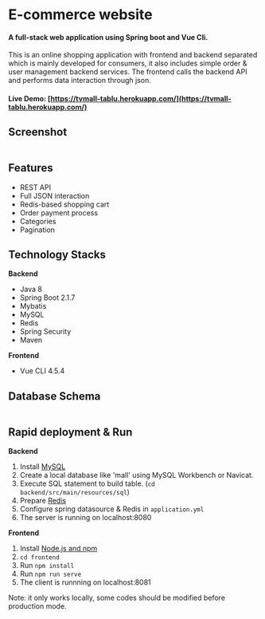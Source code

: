 # E-commerce website

#### A full-stack web application using Spring boot and Vue Cli.
This is an online shopping application with frontend and backend separated which is mainly developed for consumers, it also includes simple order & user management backend services.
The frontend calls the backend API and performs data interaction through json.

#### Live Demo: [https://tvmall-tablu.herokuapp.com/](https://tvmall-tablu.herokuapp.com/)

## Screenshot
![]()

## Features
- REST API
- Full JSON interaction
- Redis-based shopping cart
- Order payment process
- Categories
- Pagination

## Technology Stacks
**Backend**
- Java 8
- Spring Boot 2.1.7
- Mybatis
- MySQL
- Redis
- Spring Security
- Maven

**Frontend**
- Vue CLI 4.5.4

## Database Schema
![]()

## Rapid deployment & Run
**Backend**
1. Install [MySQL](https://dev.mysql.com/downloads/mysql/5.7.html)
2. Create a local database like 'mall' using MySQL Workbench or Navicat.
3. Execute SQL statement to build table. (`cd backend/src/main/resources/sql`)
4. Prepare [Redis](https://redis.io/)
5. Configure spring datasource & Redis in `application.yml`
6. The server is running on localhost:8080

**Frontend**
1. Install [Node.js and npm](https://www.npmjs.com/get-npm)
2. `cd frontend`
3. Run `npm install`
4. Run `npm run serve`
5. The client is runnning on localhost:8081

Note: it only works locally, some codes should be modified before production mode.